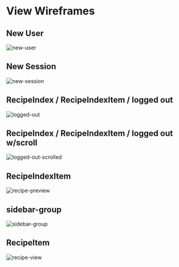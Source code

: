# View Wireframes

## New User
![new-user]

## New Session
![new-session]

## RecipeIndex / RecipeIndexItem / logged out
![logged-out]

## RecipeIndex / RecipeIndexItem / logged out w/scroll
![logged-out-scrolled]

## RecipeIndexItem
![recipe-preview]

## sidebar-group
![sidebar-group]

## RecipeItem
![recipe-view]

[new-user]: ./wireframes/sign_up.png
[new-session]: ./wireframes/sign_in.png
[logged-out]: ./wireframes/logged_out.png
[logged-out-scrolled]: ./wireframes/logged_out_scrolled.png
[recipe-preview]: ./wireframes/recipe_preview.PNG
[sidebar-group]: ./wireframes/sidebar_group.png
[recipe-view]: ./wireframes/recipe_view.png

